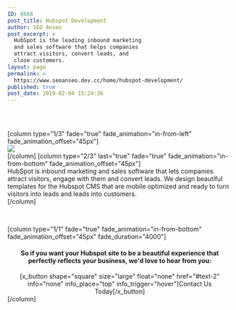 ```yaml
---
ID: 6668
post_title: Hubspot Development
author: SEO Anseo
post_excerpt: >
  HubSpot is the leading inbound marketing
  and sales software that helps companies
  attract visitors, convert leads, and
  close customers.
layout: page
permalink: >
  https://www.seoanseo.dev.cc/home/hubspot-development/
published: true
post_date: 2019-02-04 15:24:36
---
```

<div class="color marg-top-bot">
<div id="x-section-1" class="lesser-width x-section" style="margin: 0px;padding: 45px 0px 0px; background-color: transparent;">
[column type="1/3" fade="true" fade_animation="in-from-left" fade_animation_offset="45px"]
<div id="seo" class="center">
<div class="bigicon seo"><img src="//www.seoanseo.dev.cc/wp-content/uploads/2018/06/hs90_Hubspot-1.png"></div>
</div>
[/column]
[column type="2/3" last="true" fade="true" fade_animation="in-from-bottom" fade_animation_offset="45px"]
<div class="center">
HubSpot is inbound marketing and sales software that lets companies attract visitors, engage with them and convert leads. We design beautiful templates for the Hubspot CMS that are mobile optimized and ready to turn visitors into leads and leads into customers.</div>
[/column]

</div>
</div>
<div id="x-section-1" class="lesser-width x-section" style="margin: 0px;padding: 45px 0px; background-color: transparent;">[column type="1/1" fade="true" fade_animation="in-from-bottom" fade_animation_offset="45px" fade_duration="4000"]
<center>
<h4 class="nocap">So if you want your Hubspot site to be a beautiful experience that perfectly reflects your business, we'd love to hear from you:</h4>
[x_button shape="square" size="large" float="none" href="#text-2" info="none" info_place="top" info_trigger="hover"]Contact Us Today[/x_button]

</center> [/column]</div>